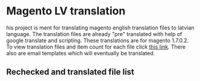Magento LV translation
======================

his project is ment for translating magento english translation files to latvian language. The translation files are already "pre" translated with help of google translate and scripting. These translations are for magento 1.7.0.2. To view translation files and item count for each file click [this link](https://github.com/JanisGruzis/magento-lv/wiki/Files-for-translation). There also are email templates which will eventually be translated.

Rechecked and translated file list
----------------------------------
